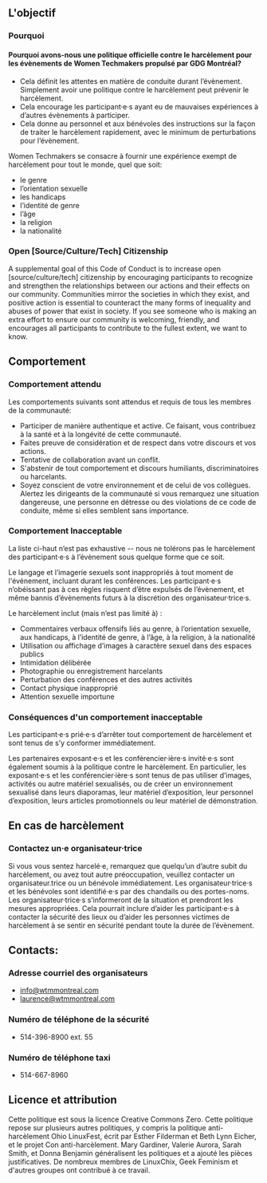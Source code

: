 ## L'objectif
### Pourquoi
#### Pourquoi avons-nous une politique officielle contre le harcèlement pour les évènements de Women Techmakers propulsé par GDG Montréal?

- Cela définit les attentes en matière de conduite durant l’évènement. Simplement avoir une politique contre le harcèlement peut prévenir le harcèlement.
- Cela encourage les participant·e·s ayant eu de mauvaises expériences à d’autres évènements à participer.
- Cela donne au personnel et aux bénévoles des instructions sur la façon de traiter le harcèlement rapidement, avec le minimum de perturbations pour l’évènement.

Women Techmakers se consacre à fournir une expérience exempt de harcèlement pour tout le monde, quel que soit:

- le genre
- l’orientation sexuelle
- les handicaps
- l’identité de genre
- l’âge
- la religion
- la nationalité

### Open [Source/Culture/Tech] Citizenship
A supplemental goal of this Code of Conduct is to increase open [source/culture/tech] citizenship by encouraging participants to recognize and strengthen the relationships between our actions and their effects on our community. Communities mirror the societies in which they exist, and positive action is essential to counteract the many forms of inequality and abuses of power that exist in society. If you see someone who is making an extra effort to ensure our community is welcoming, friendly, and encourages all participants to contribute to the fullest extent, we want to know.

## Comportement 
### Comportement attendu
Les comportements suivants sont attendus et requis de tous les membres de la communauté:

- Participer de manière authentique et active. Ce faisant, vous contribuez à la santé et à la longévité de cette communauté.
- Faites preuve de considération et de respect dans votre discours et vos actions.
- Tentative de collaboration avant un conflit.
- S'abstenir de tout comportement et discours humiliants, discriminatoires ou harcelants.
- Soyez conscient de votre environnement et de celui de vos collègues. Alertez les dirigeants de la communauté si vous remarquez une situation dangereuse, une personne en détresse ou des violations de ce code de conduite, même si elles semblent sans importance.

### Comportement Inacceptable
La liste ci-haut n’est pas exhaustive -- nous ne tolérons pas le harcèlement des participant·e·s à l’évènement sous quelque forme que ce soit.

Le langage et l’imagerie sexuels sont inappropriés à tout moment de l'événement, incluant durant les conférences. Les participant·e·s n’obéissant pas à ces règles risquent d’être expulsés de l’évènement, et même bannis d’évènements futurs à la discrétion des organisateur·trice·s.

Le harcèlement inclut (mais n’est pas limité à) :

- Commentaires verbaux offensifs liés au genre, à l’orientation sexuelle, aux handicaps, à l’identité de genre, à l’âge, à la religion, à la nationalité
- Utilisation ou affichage d’images à caractère sexuel dans des espaces publics
- Intimidation délibérée
- Photographie ou enregistrement harcelants
- Perturbation des conférences et des autres activités
- Contact physique inapproprié
- Attention sexuelle importune

###  Conséquences d'un comportement inacceptable
Les participant·e·s prié·e·s d’arrêter tout comportement de harcèlement et sont tenus de s’y conformer immédiatement.

Les partenaires exposant·e·s et les conférencier·ière·s invité·e·s sont également soumis à la politique contre le harcèlement. En particulier, les exposant·e·s et les conférencier·ière·s sont tenus de pas utiliser d’images, activités ou autre matériel sexualisés, ou de créer un environnement sexualisé dans leurs diaporamas, leur matériel d’exposition, leur personnel d’exposition, leurs articles promotionnels ou leur matériel de démonstration.

## En cas de harcèlement
### Contactez un·e organisateur·trice
Si vous vous sentez harcelé·e, remarquez que quelqu’un d’autre subit du harcèlement, ou avez tout autre préoccupation, veuillez contacter un organisateur.trice ou un bénévole immédiatement. Les organisateur·trice·s et les bénévoles sont identifié·e·s par des chandails ou des portes-noms. Les organisateur·trice·s s’informeront de la situation et prendront les mesures appropriées. Cela pourrait inclure d’aider les participant·e·s à contacter la sécurité des lieux ou d’aider les personnes victimes de harcèlement à se sentir en sécurité pendant toute la durée de l’évènement.

## Contacts:
### Adresse courriel des organisateurs

- info@wtmmontreal.com
- laurence@wtmmontreal.com

### Numéro de téléphone de la sécurité

- 514-396-8900 ext. 55

### Numéro de téléphone taxi

- 514-667-8960

## Licence et attribution
Cette politique est sous la licence Creative Commons Zero. Cette politique repose sur plusieurs autres politiques, y compris la politique anti-harcèlement Ohio LinuxFest, écrit par Esther Filderman et Beth Lynn Eicher, et le projet Con anti-harcèlement. Mary Gardiner, Valerie Aurora, Sarah Smith, et Donna Benjamin généralisent les politiques et a ajouté les pièces justificatives. De nombreux membres de LinuxChix, Geek Feminism et d'autres groupes ont contribué à ce travail.
